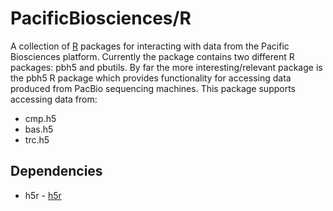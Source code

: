 PacificBiosciences/R
====================

A collection of [R](www.r-project.org) packages for interacting with data from the Pacific Biosciences platform. Currently the package contains two different R packages: pbh5 and pbutils. By far the more interesting/relevant package is the pbh5 R package which provides functionality for accessing data produced from PacBio sequencing machines. This package supports accessing data from:

+ cmp.h5
+ bas.h5
+ trc.h5 

## Dependencies ##

* h5r - [h5r](http://r-forge.r-project.org/projects/h5r/)

